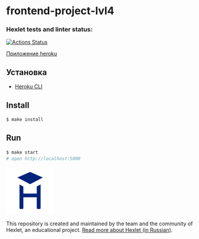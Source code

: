 # frontend-project-lvl4

### Hexlet tests and linter status:
[![Actions Status](https://github.com/KalyakinAG/frontend-project-lvl4/workflows/hexlet-check/badge.svg)](https://github.com/KalyakinAG/frontend-project-lvl4/actions)

[Приложение heroku](https://frontend-project-lvl4-ka.herokuapp.com)
## Установка

* [Heroku CLI](https://devcenter.heroku.com/articles/heroku-cli)

## Install

```sh
$ make install
```

## Run

```sh
$ make start
# open http://localhost:5000
```

[![Hexlet Ltd. logo](https://raw.githubusercontent.com/Hexlet/assets/master/images/hexlet_logo128.png)](https://ru.hexlet.io/pages/about?utm_source=github&utm_medium=link&utm_campaign=project-frontend-l4-server)

This repository is created and maintained by the team and the community of Hexlet, an educational project. [Read more about Hexlet (in Russian)](https://ru.hexlet.io/pages/about?utm_source=github&utm_medium=link&utm_campaign=project-frontend-l4-server).
